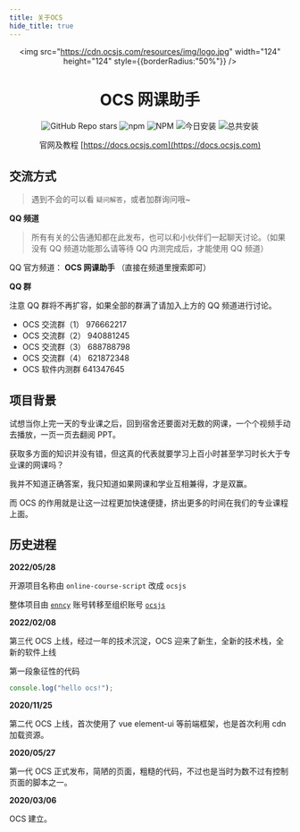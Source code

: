 ```yaml
---
title: 关于OCS
hide_title: true
---
```


<div align="center">

<img src="https://cdn.ocsjs.com/resources/img/logo.jpg" width="124" height="124" style={{borderRadius:"50%"}} />

# OCS 网课助手

![GitHub Repo stars](https://img.shields.io/github/stars/ocsjs/ocsjs)
![npm](https://img.shields.io/npm/v/ocsjs?color=red)
![NPM](https://img.shields.io/npm/l/ocsjs)
![今日安装](https://img.shields.io/badge/dynamic/json?color=orange&label=今日安装&query=$.data.today_install&url=https://scriptcat.org/api/v1/scripts/367)
![总共安装](https://img.shields.io/badge/dynamic/json?color=red&label=总共安装&query=$.data.total_install&url=https://scriptcat.org/api/v1/scripts/367)

</div>
 
<div align="center" style={{fontSize:'24px'}}>

官网及教程 [https://docs.ocsjs.com](https://docs.ocsjs.com)

</div>

## 交流方式

> 遇到不会的可以看 `疑问解答`，或者加群询问哦~

**QQ 频道**

> 所有有关的公告通知都在此发布，也可以和小伙伴们一起聊天讨论。（如果没有 QQ 频道功能那么请等待 QQ 内测完成后，才能使用 QQ 频道）

QQ 官方频道： **OCS 网课助手** （直接在频道里搜索即可）

**QQ 群**

注意 QQ 群将不再扩容，如果全部的群满了请加入上方的 QQ 频道进行讨论。

- OCS 交流群（1） 976662217
- OCS 交流群（2） 940881245
- OCS 交流群（3） 688788798
- OCS 交流群（4） 621872348
- OCS 软件内测群 641347645

## 项目背景

试想当你上完一天的专业课之后，回到宿舍还要面对无数的网课，一个个视频手动去播放，一页一页去翻阅 PPT。

获取多方面的知识并没有错，但这真的代表就要学习上百小时甚至学习时长大于专业课的网课吗？

我并不知道正确答案，我只知道如果网课和学业互相兼得，才是双赢。

而 OCS 的作用就是让这一过程更加快速便捷，挤出更多的时间在我们的专业课程上面。

## 历史进程

**2022/05/28**

开源项目名称由 `online-course-script` 改成 `ocsjs`

整体项目由 [`enncy`](https://github.com/enncy) 账号转移至组织账号 [`ocsjs`](https://github.com/ocsjs)

**2022/02/08**

第三代 OCS 上线，经过一年的技术沉淀，OCS 迎来了新生，全新的技术栈，全新的软件上线

第一段象征性的代码

```js
console.log("hello ocs!");
```

**2020/11/25**

第二代 OCS 上线，首次使用了 vue element-ui 等前端框架，也是首次利用 cdn 加载资源。

**2020/05/27**

第一代 OCS 正式发布，简陋的页面，粗糙的代码，不过也是当时为数不过有控制页面的脚本之一。

**2020/03/06**

OCS 建立。
